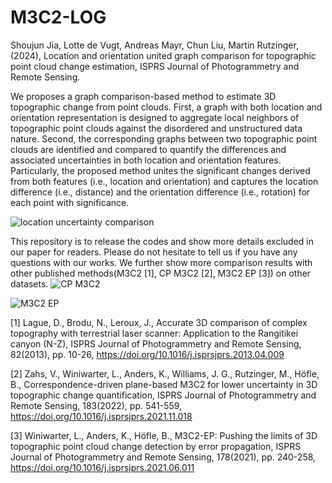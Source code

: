 # M3C2-LOG
Shoujun Jia, Lotte de Vugt, Andreas Mayr, Chun Liu, Martin Rutzinger,(2024), Location and orientation united graph comparison for topographic point cloud change estimation, ISPRS Journal of Photogrammetry and Remote Sensing. 

We proposes a graph comparison-based method to estimate 3D topographic change from point clouds. First, a graph with both location and orientation representation is designed to aggregate local neighbors of topographic point clouds against the disordered and unstructured data nature. Second, the corresponding graphs between two topographic point clouds are identified and compared to quantify the differences and associated uncertainties in both location and orientation features. Particularly, the proposed method unites the significant changes derived from both features (i.e., location and orientation) and captures the location difference (i.e., distance) and the orientation difference (i.e., rotation) for each point with significance. 

![location uncertainty comparison](https://github.com/user-attachments/assets/026676fc-2903-4a58-8642-14f83e27a678)

This repository is to release the codes and show more details excluded in our paper for readers. Please do not hesitate to tell us if you have any questions with our works. We further show more comparison results with other published methods(M3C2 [1], CP M3C2 [2], M3C2 EP [3]) on other datasets.
![CP M3C2](https://github.com/user-attachments/assets/74597036-ab35-43f4-9fe9-997d530a2d3a)

![M3C2 EP](https://github.com/user-attachments/assets/6eb8b0f5-822b-46b8-8ed4-4d2cd12985ad)

[1] Lague, D., Brodu, N., Leroux, J., Accurate 3D comparison of complex topography with terrestrial laser scanner: Application to the Rangitikei canyon (N-Z), ISPRS Journal of Photogrammetry and Remote Sensing, 82(2013), pp. 10-26, https://doi.org/10.1016/j.isprsjprs.2013.04.009

[2] Zahs, V., Winiwarter, L., Anders, K., Williams, J. G., Rutzinger, M., Höfle, B., Correspondence-driven plane-based M3C2 for lower uncertainty in 3D topographic change quantification, ISPRS Journal of Photogrammetry and Remote Sensing, 183(2022), pp. 541-559, https://doi.org/10.1016/j.isprsjprs.2021.11.018

[3] Winiwarter, L., Anders, K., Höfle, B., M3C2-EP: Pushing the limits of 3D topographic point cloud change detection by error propagation, ISPRS Journal of Photogrammetry and Remote Sensing, 178(2021), pp. 240-258, https://doi.org/10.1016/j.isprsjprs.2021.06.011
